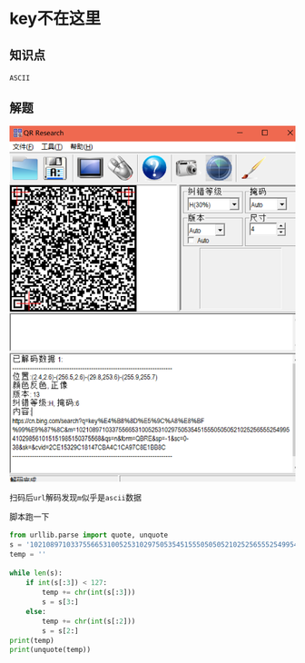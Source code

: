 # key不在这里

## 知识点

`ASCII`

## 解题

![](./img/84-1.png)

扫码后`url`解码发现`m`似乎是`ascii`数据

脚本跑一下

```python
from urllib.parse import quote, unquote
s = '10210897103375566531005253102975053545155505050521025256555254995410298561015151985150375568'
temp = ''
 
while len(s):
    if int(s[:3]) < 127:
        temp += chr(int(s[:3]))
        s = s[3:]
    else:
        temp += chr(int(s[:2]))
        s = s[2:]
print(temp)
print(unquote(temp))
```

